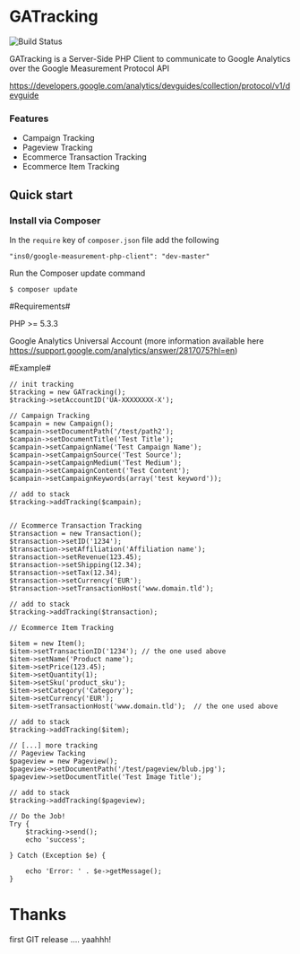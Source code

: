 GATracking
==========

![Build Status](https://travis-ci.org/ins0/google-measurement-php-client.png?branch=master)

GATracking is a Server-Side PHP Client to communicate to Google Analytics over the Google Measurement Protocol API

https://developers.google.com/analytics/devguides/collection/protocol/v1/devguide

### Features

- Campaign Tracking
- Pageview Tracking
- Ecommerce Transaction Tracking
- Ecommerce Item Tracking

## Quick start

### Install via Composer
In the `require` key of `composer.json` file add the following

    "ins0/google-measurement-php-client": "dev-master"

Run the Composer update command

    $ composer update


#Requirements#

PHP >= 5.3.3

Google Analytics Universal Account (more information available here https://support.google.com/analytics/answer/2817075?hl=en)

#Example#

    // init tracking
    $tracking = new GATracking();
    $tracking->setAccountID('UA-XXXXXXXX-X');

    // Campaign Tracking
    $campain = new Campaign();
    $campain->setDocumentPath('/test/path2');
    $campain->setDocumentTitle('Test Title');
    $campain->setCampaignName('Test Campaign Name');
    $campain->setCampaignSource('Test Source');
    $campain->setCampaignMedium('Test Medium');
    $campain->setCampaignContent('Test Content');
    $campain->setCampaignKeywords(array('test keyword'));

    // add to stack
    $tracking->addTracking($campain);


    // Ecommerce Transaction Tracking
    $transaction = new Transaction();
    $transaction->setID('1234');
    $transaction->setAffiliation('Affiliation name');
    $transaction->setRevenue(123.45);
    $transaction->setShipping(12.34);
    $transaction->setTax(12.34);
    $transaction->setCurrency('EUR');
    $transaction->setTransactionHost('www.domain.tld');

    // add to stack
    $tracking->addTracking($transaction);

    // Ecommerce Item Tracking

    $item = new Item();
    $item->setTransactionID('1234'); // the one used above
    $item->setName('Product name');
    $item->setPrice(123.45);
    $item->setQuantity(1);
    $item->setSku('product_sku');
    $item->setCategory('Category');
    $item->setCurrency('EUR');
    $item->setTransactionHost('www.domain.tld');  // the one used above

    // add to stack
    $tracking->addTracking($item);

    // [...] more tracking
    // Pageview Tacking
    $pageview = new Pageview();
    $pageview->setDocumentPath('/test/pageview/blub.jpg');
    $pageview->setDocumentTitle('Test Image Title');

    // add to stack
    $tracking->addTracking($pageview);

    // Do the Job!
    Try {
        $tracking->send();
        echo 'success';

    } Catch (Exception $e) {

        echo 'Error: ' . $e->getMessage();
    }







Thanks
==========

first GIT release .... yaahhh!
